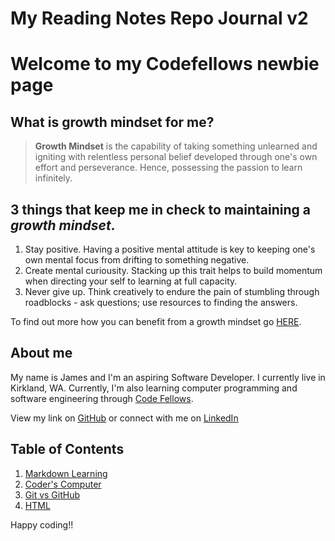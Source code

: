 # My Reading Notes Repo Journal v2 

# Welcome to my Codefellows newbie page

## What is growth mindset for me?

> **Growth Mindset** is the capability of taking something unlearned and igniting with relentless personal belief developed through one's own effort and perseverance. Hence, possessing the passion to learn infinitely.

## 3 things that keep me in check to maintaining a *growth mindset*.
1. Stay positive. Having a positive mental attitude is key to keeping one's own mental focus from drifting to something negative.
2. Create mental curiousity. Stacking up this trait helps to build momentum when directing your self to learning at full capacity.
3. Never give up. Think creatively to endure the pain of stumbling through roadblocks - ask questions; use resources to finding the answers.

To find out more how you can benefit from a growth mindset go [HERE](https://www.atlassian.com/blog/inside-atlassian/growth-mindset).

## About me
My name is James and I'm an aspiring Software Developer. I currently live in Kirkland, WA. Currently, I'm also learning computer programming and software engineering through [Code Fellows](https://www.codefellows.org/).

View my link on [GitHub](https://github.com/jabuan0910) or connect with me on [LinkedIn](https://www.linkedin.com/in/jabuan/)

## Table of Contents

1. [Markdown Learning](markdownlearning.md)
2. [Coder's Computer](coderscomputer.md)
3. [Git vs GitHub](github.md)
4. [HTML](html.md)




Happy coding!!
